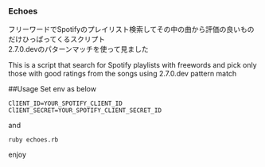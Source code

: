 ### Echoes
フリーワードでSpotifyのプレイリスト検索してその中の曲から評価の良いものだけひっぱってくるスクリプト  
2.7.0.devのパターンマッチを使って見ました

This is a script that search for Spotify playlists with freewords and pick only those with good ratings from the songs
using 2.7.0.dev pattern match


##Usage
Set env as below

```:env
ClIENT_ID=YOUR_SPOTIFY_CLIENT_ID
ClIENT_SECRET=YOUR_SPOTIFY_CLIENT_SECRET_ID
```
and

`ruby echoes.rb`

enjoy
